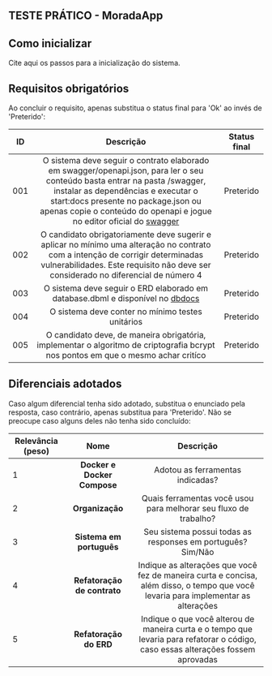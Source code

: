 ## TESTE PRÁTICO - MoradaApp

## Como inicializar
Cite aqui os passos para a inicialização do sistema.

## Requisitos obrigatórios
Ao concluir o requisito, apenas substitua o status final para 'Ok' ao invés de 'Preterido':

| ID | Descrição | Status final |
| -- |:---------:| :----------: |
| 001 | O sistema deve seguir o contrato elaborado em swagger/openapi.json, para ler o seu conteúdo basta entrar na pasta /swagger, instalar as dependências e executar o start:docs presente no package.json ou apenas copie o conteúdo do openapi e jogue no editor oficial do [swagger](https://editor.swagger.io/) | Preterido |
| 002 | O candidato obrigatoriamente deve sugerir e aplicar no mínimo uma alteração no contrato com a intenção de corrigir determinadas vulnerabilidades. Este requisito não deve ser considerado no diferencial de número 4 | Preterido |
| 003 | O sistema deve seguir o ERD elaborado em database.dbml e disponível no [dbdocs](https://dbdocs.io/N%C3%ADcolas%20Cleiton/MoradaAppTest) | Preterido |
| 004 | O sistema deve conter no mínimo testes unitários | Preterido |
| 005 | O candidato deve, de maneira obrigatória, implementar o algoritmo de criptografia bcrypt nos pontos em que o mesmo achar critíco | Preterido |


## Diferenciais adotados
Caso algum diferencial tenha sido adotado, substitua o enunciado pela resposta, caso contrário, apenas substitua para 'Preterido'. Não se preocupe caso alguns deles não tenha sido concluído:

| Relevância (peso) | Nome | Descrição |
| ----------- | :--: | :-------: |
| 1 | **Docker e Docker Compose** | Adotou as ferramentas indicadas? |
| 2 | **Organização** | Quais ferramentas você usou para melhorar seu fluxo de trabalho? |
| 3 | **Sistema em português** | Seu sistema possui todas as responses em português? Sim/Não |
| 4 | **Refatoração de contrato** | Indique as alterações que você fez de maneira curta e concisa, além disso, o tempo que você levaria para implementar as alterações |
| 5 | **Refatoração do ERD** | Indique o que você alterou de maneira curta e o tempo que levaria para refatorar o código, caso essas alterações fossem aprovadas |
